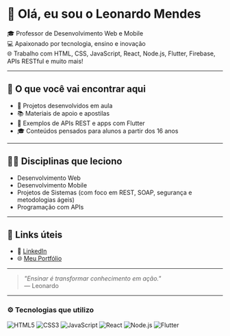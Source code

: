 # 👋 Olá, eu sou o Leonardo Mendes

🎓 Professor de Desenvolvimento Web e Mobile  
💻 Apaixonado por tecnologia, ensino e inovação  
🌐 Trabalho com HTML, CSS, JavaScript, React, Node.js, Flutter, Firebase, APIs RESTful e muito mais!

---

## 📘 O que você vai encontrar aqui

- 🌱 Projetos desenvolvidos em aula
- 📚 Materiais de apoio e apostilas
- 🚀 Exemplos de APIs REST e apps com Flutter
- 🎓 Conteúdos pensados para alunos a partir dos 16 anos

---

## 🧑‍🏫 Disciplinas que leciono

- Desenvolvimento Web
- Desenvolvimento Mobile
- Projetos de Sistemas (com foco em REST, SOAP, segurança e metodologias ágeis)
- Programação com APIs

---

## 🔗 Links úteis

- 💼 [LinkedIn](https://www.linkedin.com/in/leoomendesoliveira/)
- 🌐 [Meu Portfólio](https://oliverleomendes.github.io)

---

> _"Ensinar é transformar conhecimento em ação."_  
> — Leonardo

---

### ⚙️ Tecnologias que utilizo

![HTML5](https://img.shields.io/badge/HTML5-E34F26?logo=html5&logoColor=fff&style=flat)
![CSS3](https://img.shields.io/badge/CSS3-1572B6?logo=css3&logoColor=fff&style=flat)
![JavaScript](https://img.shields.io/badge/JavaScript-F7DF1E?logo=javascript&logoColor=000&style=flat)
![React](https://img.shields.io/badge/React-61DAFB?logo=react&logoColor=000&style=flat)
![Node.js](https://img.shields.io/badge/Node.js-339933?logo=node.js&logoColor=fff&style=flat)
![Flutter](https://img.shields.io/badge/Flutter-02569B?logo=flutter&logoColor=fff&style=flat)

